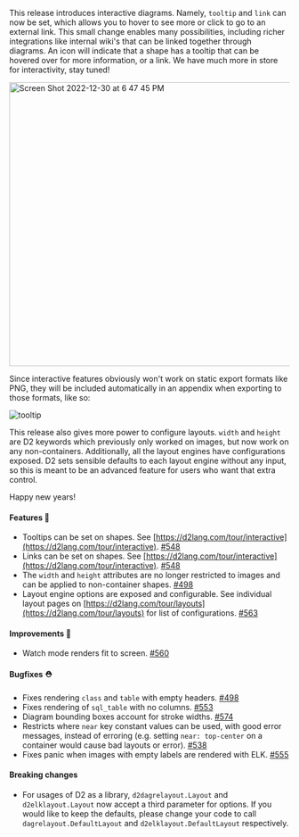 This release introduces interactive diagrams. Namely, `tooltip` and `link` can now be set, which allows you to hover to see more or click to go to an external link. This small change enables many possibilities, including richer integrations like internal wiki's that can be linked together through diagrams. An icon will indicate that a shape has a tooltip that can be hovered over for more information, or a link. We have much more in store for interactivity, stay tuned!

<img width="509" alt="Screen Shot 2022-12-30 at 6 47 45 PM" src="https://user-images.githubusercontent.com/3120367/210122771-b38003e7-2881-4708-a875-8066c465c16c.png" />

Since interactive features obviously won't work on static export formats like PNG, they will be included automatically in an appendix when exporting to those formats, like so:

![tooltip](https://user-images.githubusercontent.com/3120367/210122793-582d3fc7-8e09-46f1-bb78-5dcc6cf1de55.png)

This release also gives more power to configure layouts. `width` and `height` are D2 keywords which previously only worked on images, but now work on any non-containers. Additionally, all the layout engines have configurations exposed. D2 sets sensible defaults to each layout engine without any input, so this is meant to be an advanced feature for users who want that extra control.

Happy new years!

#### Features 🚀

- Tooltips can be set on shapes. See [https://d2lang.com/tour/interactive](https://d2lang.com/tour/interactive). [#548](https://github.com/terrastruct/d2/pull/548)
- Links can be set on shapes. See [https://d2lang.com/tour/interactive](https://d2lang.com/tour/interactive). [#548](https://github.com/terrastruct/d2/pull/548)
- The `width` and `height` attributes are no longer restricted to images and can be applied to non-container shapes. [#498](https://github.com/terrastruct/d2/pull/498)
- Layout engine options are exposed and configurable. See individual layout pages on [https://d2lang.com/tour/layouts](https://d2lang.com/tour/layouts) for list of configurations. [#563](https://github.com/terrastruct/d2/pull/563)

#### Improvements 🧹

- Watch mode renders fit to screen. [#560](https://github.com/terrastruct/d2/pull/560)

#### Bugfixes ⛑️

- Fixes rendering `class` and `table` with empty headers. [#498](https://github.com/terrastruct/d2/pull/498)
- Fixes rendering of `sql_table` with no columns. [#553](https://github.com/terrastruct/d2/pull/553)
- Diagram bounding boxes account for stroke widths. [#574](https://github.com/terrastruct/d2/pull/574)
- Restricts where `near` key constant values can be used, with good error messages, instead of erroring (e.g. setting `near: top-center` on a container would cause bad layouts or error). [#538](https://github.com/terrastruct/d2/pull/538)
- Fixes panic when images with empty labels are rendered with ELK. [#555](https://github.com/terrastruct/d2/pull/555)

#### Breaking changes

- For usages of D2 as a library, `d2dagrelayout.Layout` and `d2elklayout.Layout` now accept a third parameter for options. If you would like to keep the defaults, please change your code to call `dagrelayout.DefaultLayout` and `d2elklayout.DefaultLayout` respectively.


